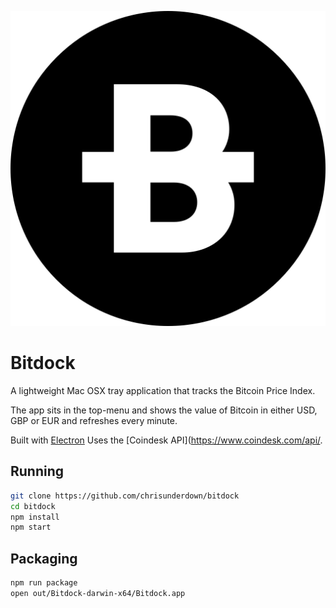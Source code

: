 ![Alt text](/icon.png "Bitdock")
# Bitdock

A lightweight Mac OSX tray application that tracks the Bitcoin Price Index.

The app sits in the top-menu and shows the value of Bitcoin in either USD, GBP or EUR and refreshes every minute.

Built with [Electron](http://electron.atom.io)
Uses the [Coindesk API](https://www.coindesk.com/api/.

## Running

```sh
git clone https://github.com/chrisunderdown/bitdock
cd bitdock
npm install
npm start
```

## Packaging

```sh
npm run package
open out/Bitdock-darwin-x64/Bitdock.app
```
